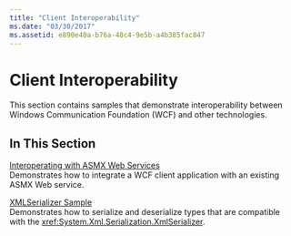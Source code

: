 ```yaml
---
title: "Client Interoperability"
ms.date: "03/30/2017"
ms.assetid: e890e40a-b76a-48c4-9e5b-a4b385fac847
---
```

# Client Interoperability
This section contains samples that demonstrate interoperability between Windows Communication Foundation (WCF) and other technologies.  
  
## In This Section  
 [Interoperating with ASMX Web Services](interoperating-with-asmx-web-services.md)  
 Demonstrates how to integrate a WCF client application with an existing ASMX Web service.  
  
 [XMLSerializer Sample](xmlserializer-sample.md)  
 Demonstrates how to serialize and deserialize types that are compatible with the <xref:System.Xml.Serialization.XmlSerializer>.
